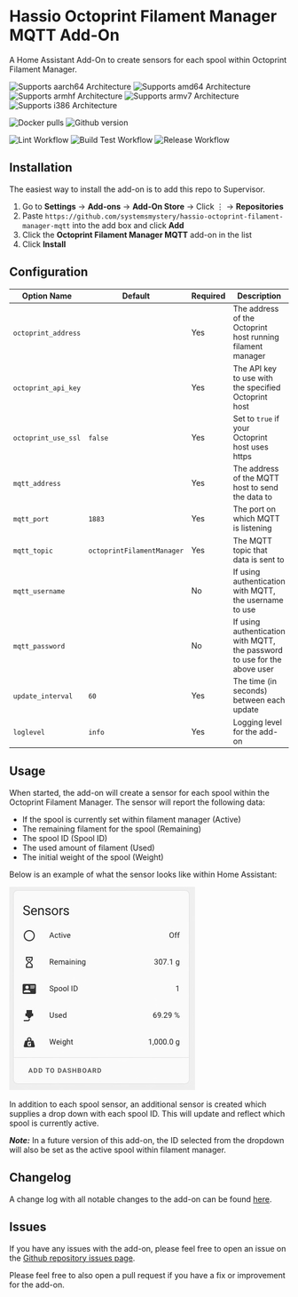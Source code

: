 # Hassio Octoprint Filament Manager MQTT Add-On

A Home Assistant Add-On to create sensors for each spool within Octoprint Filament Manager.

![Supports aarch64 Architecture][aarch64-shield] ![Supports amd64 Architecture][amd64-shield] ![Supports armhf Architecture][armhf-shield] ![Supports armv7 Architecture][armv7-shield] ![Supports i386 Architecture][i386-shield]

![Docker pulls][docker-pulls] ![Github version][github-version]

![Lint Workflow][lint-workflow] ![Build Test Workflow][build-test-workflow] ![Release Workflow][release-workflow]

[aarch64-shield]: https://img.shields.io/badge/aarch64-yes-green.svg?style=flat-square
[amd64-shield]: https://img.shields.io/badge/amd64-yes-green.svg?style=flat-square
[armhf-shield]: https://img.shields.io/badge/armhf-yes-green.svg?style=flat-square
[armv7-shield]: https://img.shields.io/badge/armv7-yes-green.svg?style=flat-square
[i386-shield]: https://img.shields.io/badge/i386-yes-green.svg?style=flat-square
[docker-pulls]: https://img.shields.io/docker/pulls/ohheyrj/hassio-addon-octoprint-filament-manager-mqtt-amd64?style=flat-square
[github-version]: https://img.shields.io/github/v/release/systemsmystery/hassio-octoprint-filament-manager-mqtt?style=flat-square
[lint-workflow]: https://img.shields.io/github/workflow/status/systemsmystery/hassio-octoprint-filament-manager-mqtt/Lint?label=lint&style=flat-square
[build-test-workflow]: https://img.shields.io/github/workflow/status/systemsmystery/hassio-octoprint-filament-manager-mqtt/Build%20Test?label=build%20test&style=flat-square
[release-workflow]: https://img.shields.io/github/workflow/status/systemsmystery/hassio-octoprint-filament-manager-mqtt/release?label=release&style=flat-square

## Installation

The easiest way to install the add-on is to add this repo to Supervisor.

1. Go to **Settings** -> **Add-ons** -> **Add-On Store** -> Click ⋮ -> **Repositories**
2. Paste `https://github.com/systemsmystery/hassio-octoprint-filament-manager-mqtt` into the add box and click **Add**
3. Click the **Octoprint Filament Manager MQTT** add-on in the list
4. Click **Install**

## Configuration

| Option Name         | Default                    | Required | Description                                                               | Example                 |
|---------------------|----------------------------|----------|---------------------------------------------------------------------------|-------------------------|
| `octoprint_address` |                            | Yes      | The address of the Octoprint host running filament manager                | `octoprint.example.com` |
| `octoprint_api_key` |                            | Yes      | The API key to use with the specified Octoprint host                      |                         |
| `octoprint_use_ssl` | `false`                    | Yes      | Set to `true` if your Octoprint host uses https                           |                         |
| `mqtt_address`      |                            | Yes      | The address of the MQTT host to send the data to                          | `mqtt.example.com`      |
| `mqtt_port`         | `1883`                     | Yes      | The port on which MQTT is listening                                       |                         |
| `mqtt_topic`        | `octoprintFilamentManager` | Yes      | The MQTT topic that data is sent to                                       |                         |
| `mqtt_username`     |                            | No       | If using authentication with MQTT, the username to use                    |                         |
| `mqtt_password`     |                            | No       | If using authentication with MQTT, the password to use for the above user |                         |
| `update_interval`   | `60`                       | Yes      | The time (in seconds) between each update                                 |                         |
| `loglevel`          | `info`                     | Yes      | Logging level for the add-on                                              |                         |

## Usage

When started, the add-on will create a sensor for each spool within the Octoprint Filament Manager. The sensor will report the following data:

* If the spool is currently set within filament manager (Active)
* The remaining filament for the spool (Remaining)
* The spool ID (Spool ID)
* The used amount of filament (Used)
* The initial weight of the spool (Weight)

Below is an example of what the sensor looks like within Home Assistant:

![Sensor example](images/sensor.jpg)

In addition to each spool sensor, an additional sensor is created which supplies a drop down with each spool ID. This will update and reflect which spool is currently active.

**_Note:_** In a future version of this add-on, the ID selected from the dropdown will also be set as the active spool within filament manager.

## Changelog

A change log with all notable changes to the add-on can be found [here](CHANGELOG.md).

## Issues

If you have any issues with the add-on, please feel free to open an issue on the [Github repository issues page](https://github.com/systemsmystery/hassio-octoprint-filament-manager-mqtt/issues).

Please feel free to also open a pull request if you have a fix or improvement for the add-on.
